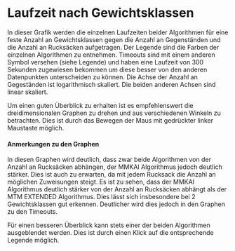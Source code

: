 # Laufzeit nach Gewichtsklassen

In dieser Grafik werden die einzelnen Laufzeiten beider Algorithmen für eine feste Anzahl an Gewichtsklassen gegen die Anzahl
an Gegenständen und die Anzahl an Rucksäcken aufgetragen. Der Legende sind die Farben der einzelnen Algorithmen zu
entnehmen. Timeouts sind mit einem anderen Symbol versehen (siehe Legende) und haben eine Laufzeit von $300$ Sekunden
zugewiesen bekommen um diese besser von den anderen Datenpunkten unterscheiden zu können.
Die Achse der Anzahl an Gegeständen ist logarithmisch skaliert. Die beiden anderen Achsen sind linear skaliert.

Um einen guten Überblick zu erhalten ist es empfehlenswert die dreidimensionalen Graphen zu drehen und aus verschiedenen
Winkeln zu betrachten. Dies ist durch das Bewegen der Maus mit gedrückter linker Maustaste möglich.

#### Anmerkungen zu den Graphen

In diesen Graphen wird deutlich, dass zwar beide Algorithmen von der Anzahl an Rucksäcken abhängen, der MMKAI
Algorithmus jedoch deutlich stärker. Dies ist auch zu erwarten, da mit jedem Rucksack die Anzahl an möglichen
Zuweisungen steigt. Es ist zu sehen, dass der MMKAI Algorithmus deutlich stärker von der Anzahl an Rucksäcken
abhängt als der MTM EXTENDED Algorithmus. Dies lässt sich insbesondere bei $2$ Gewichtsklassen gut erkennen. Deutlicher 
wird dies jedoch in den Graphen zu den Timeouts.

Für einen besseren Überblick kann stets einer der beiden Algorithmen ausgeblendet werden. Dies ist durch einen Klick auf
die entsprechende Legende möglich. 